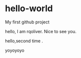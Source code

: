 # hello-world
My first github project

hello, I am rqoliver. Nice to see you.

hello,second time .


yoyoyoyo